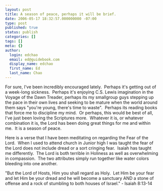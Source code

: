 ```yaml
---
layout: post
title: A season of peace, perhaps it will be brief.
date: 2006-05-17 18:32:57.000000000 -07:00
type: post
published: true
status: publish
categories: []
tags: []
meta: {}
author:
  login: edchao
  email: ed@guidebook.com
  display_name: edchao
  first_name: Ed
  last_name: Chao
---
```

<p>For sure, I&#39;ve been incredibly encouraged lately.&nbsp; Perhaps it&#39;s getting out of a week-long sickness.&nbsp; Perhaps it&#39;s enjoying C.S. Lewis imagination in the Voyage of the Dawn Treader, perhaps its my smallgroup guys stepping up the pace in their own lives and seeking to be mature when the world around them says &quot;you&#39;re young, there&#39;s time to waste&quot;.&nbsp; Perhaps its reading books that force me to discipline my mind.&nbsp; Or perhaps, this would be best of all, I&#39;ve just been loving the Scriptures more.&nbsp; Whatever it is, or whatever combination it is, the Lord has been doing great things for me and within me.&nbsp; It is a season of peace.&nbsp;&nbsp;</p>
<p>Here is a verse that I have been meditating on regarding the Fear of the Lord.&nbsp; When I used to attend church in Junior high I was taught the fear of the Lord does not include dread or a sort cringing fear.&nbsp; Isaiah has taught me differently.&nbsp; The Lord is both terrible in Holiness as well as overwhelming in compassion.&nbsp; The two attributes simply run together like water colors bleeding into one another.</p>
<p>&quot;But the Lord of Hosts, Him you shall regard as Holy.&nbsp; Let Him be your fear and let Him be your dread and he will become a sanctuary AND a stone of offense and a rock of stumbling to both houses of Israel.&quot; - Isaiah 8:13-14&nbsp;</p>
